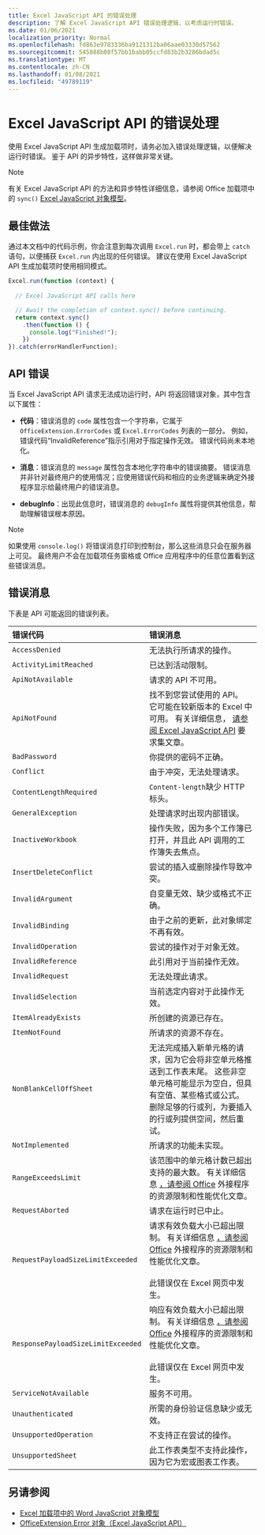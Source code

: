 ```yaml
---
title: Excel JavaScript API 的错误处理
description: 了解 Excel JavaScript API 错误处理逻辑，以考虑运行时错误。
ms.date: 01/06/2021
localization_priority: Normal
ms.openlocfilehash: fd863e9783336ba9121312ba06aae03330d57562
ms.sourcegitcommit: 545888b08f57bb1babb05ccfd83b2b3286bdad5c
ms.translationtype: MT
ms.contentlocale: zh-CN
ms.lasthandoff: 01/08/2021
ms.locfileid: "49789119"
---
```

# <a name="error-handling-with-the-excel-javascript-api"></a>Excel JavaScript API 的错误处理

使用 Excel JavaScript API 生成加载项时，请务必加入错误处理逻辑，以便解决运行时错误。 鉴于 API 的异步特性，这样做非常关键。

> [!NOTE]
> 有关 Excel JavaScript API 的方法和异步特性详细信息，请参阅 Office 加载项中的 `sync()` [Excel JavaScript 对象模型](excel-add-ins-core-concepts.md)。

## <a name="best-practices"></a>最佳做法

通过本文档中的代码示例，你会注意到每次调用 `Excel.run` 时，都会带上 `catch` 语句，以便捕获 `Excel.run` 内出现的任何错误。 建议在使用 Excel JavaScript API 生成加载项时使用相同模式。

```js
Excel.run(function (context) {
  
  // Excel JavaScript API calls here

  // Await the completion of context.sync() before continuing.
  return context.sync()
    .then(function () {
      console.log("Finished!");
    })
}).catch(errorHandlerFunction);
```

## <a name="api-errors"></a>API 错误

当 Excel JavaScript API 请求无法成功运行时，API 将返回错误对象，其中包含以下属性：

- **代码**：错误消息的 `code` 属性包含一个字符串，它属于 `OfficeExtension.ErrorCodes` 或 `Excel.ErrorCodes` 列表的一部分。 例如，错误代码“InvalidReference”指示引用对于指定操作无效。 错误代码尚未本地化。

- **消息**：错误消息的 `message` 属性包含本地化字符串中的错误摘要。 错误消息并非针对最终用户的使用情况；应使用错误代码和相应的业务逻辑来确定外接程序显示给最终用户的错误消息。

- **debugInfo**：出现此信息时，错误消息的 `debugInfo` 属性将提供其他信息，帮助理解错误根本原因。

> [!NOTE]
> 如果使用 `console.log()` 将错误消息打印到控制台，那么这些消息只会在服务器上可见。 最终用户不会在加载项任务窗格或 Office 应用程序中的任意位置看到这些错误消息。

## <a name="error-messages"></a>错误消息

下表是 API 可能返回的错误列表。

|错误代码 | 错误消息 |
|:----------|:--------------|
|`AccessDenied` |无法执行所请求的操作。|
|`ActivityLimitReached`|已达到活动限制。|
|`ApiNotAvailable`|请求的 API 不可用。|
|`ApiNotFound`|找不到您尝试使用的 API。 它可能在较新版本的 Excel 中可用。 有关详细信息， [请参阅 Excel JavaScript API](../reference/requirement-sets/excel-api-requirement-sets.md) 要求集文章。|
|`BadPassword`|你提供的密码不正确。|
|`Conflict`|由于冲突，无法处理请求。|
|`ContentLengthRequired`|`Content-length`缺少 HTTP 标头。|
|`GeneralException`|处理请求时出现内部错误。|
|`InactiveWorkbook`|操作失败，因为多个工作簿已打开，并且此 API 调用的工作簿失去焦点。|
|`InsertDeleteConflict`|尝试的插入或删除操作导致冲突。|
|`InvalidArgument` |自变量无效、缺少或格式不正确。|
|`InvalidBinding`  |由于之前的更新，此对象绑定不再有效。|
|`InvalidOperation`|尝试的操作对于对象无效。|
|`InvalidReference`|此引用对于当前操作无效。|
|`InvalidRequest`  |无法处理此请求。|
|`InvalidSelection`|当前选定内容对于此操作无效。|
|`ItemAlreadyExists`|所创建的资源已存在。|
|`ItemNotFound` |所请求的资源不存在。|
|`NonBlankCellOffSheet`|无法完成插入新单元格的请求，因为它会将非空单元格推送到工作表末尾。 这些非空单元格可能显示为空白，但具有空值、某些格式或公式。 删除足够的行或列，为要插入的行或列提供空间，然后重试。|
|`NotImplemented`|所请求的功能未实现。|
|`RangeExceedsLimit`|该范围中的单元格计数已超出支持的最大数。 有关详细信息 [，请参阅 Office](../concepts/resource-limits-and-performance-optimization.md#excel-add-ins) 外接程序的资源限制和性能优化文章。|
|`RequestAborted`|请求在运行时已中止。|
|`RequestPayloadSizeLimitExceeded`|请求有效负载大小已超出限制。 有关详细信息 [，请参阅 Office](../concepts/resource-limits-and-performance-optimization.md#excel-add-ins) 外接程序的资源限制和性能优化文章。 <br><br>此错误仅在 Excel 网页中发生。|
|`ResponsePayloadSizeLimitExceeded`|响应有效负载大小已超出限制。 有关详细信息 [，请参阅 Office](../concepts/resource-limits-and-performance-optimization.md#excel-add-ins) 外接程序的资源限制和性能优化文章。  <br><br>此错误仅在 Excel 网页中发生。|
|`ServiceNotAvailable`|服务不可用。|
|`Unauthenticated` |所需的身份验证信息缺少或无效。|
|`UnsupportedOperation`|不支持正在尝试的操作。|
|`UnsupportedSheet`|此工作表类型不支持此操作，因为它为宏或图表工作表。|

## <a name="see-also"></a>另请参阅

- [Excel 加载项中的 Word JavaScript 对象模型](excel-add-ins-core-concepts.md)
- [OfficeExtension.Error 对象（Excel JavaScript API）](/javascript/api/office/officeextension.error?view=excel-js-preview&preserve-view=true)
